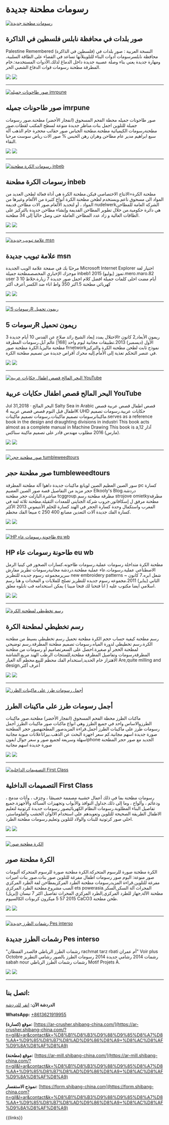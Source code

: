 # رسومات مطحنة جديدة

<a href="https://swt.shibang-china.com/?n=gjl&l=ar&img&k=%D8%B1%D8%B3%D9%88%D9%85%D8%A7%D8%AA+%D9%85%D8%B7%D8%AD%D9%86%D8%A9+%D8%AC%D8%AF%D9%8A%D8%AF%D8%A9" target="_blank">![رسومات مطحنة جديدة](http://static.shibang-china.com/all-800x300/445.jpg)</a>

## صور بلدات في محافظة نابلس فلسطين في الذاكرة
Palestine Remembered (فلسطين في الذاكرة) النسخة العربية : صور بلدات في محافظة نابلسرسومات أدوات البناء للتلوينلأنها تساعد في القضاء على الطاقة السلبية، ومهارة جديدة يعني بناء وصلة عصبية جديدة داخل الدماغ لذلك.الأدوات المستخدمة:.خام المطرقة مطحنة رسومات قوات الدفاع الشعبي الحر.


<a href="https://whatsapp.shibangsoft.com/WhatsApp.php" target="_blank" title="WhatsApp">![](http://static.shibang-china.com/icon/whatsapp.png)</a> <a href="https://swt.shibang-china.com/?n=gjl&l=ar&icon&k=%D8%B1%D8%B3%D9%88%D9%85%D8%A7%D8%AA+%D9%85%D8%B7%D8%AD%D9%86%D8%A9+%D8%AC%D8%AF%D9%8A%D8%AF%D8%A9" target="_blank">![](http://static.shibang-china.com/icon/chat-ar.png)</a>

---

<a href="https://swt.shibang-china.com/?n=gjl&l=ar&img&k=%D8%B1%D8%B3%D9%88%D9%85%D8%A7%D8%AA+%D9%85%D8%B7%D8%AD%D9%86%D8%A9+%D8%AC%D8%AF%D9%8A%D8%AF%D8%A9" target="_blank">![صور طاحونات جميله imrpune](http://static.shibang-china.com/all-800x300/536.jpg)</a>

## صور طاحونات جميله imrpune
صور طاحونات جميله محطة الفحم المسحوق (انفجار الأخضر) مطحنة.صور رسومات جميلة للتلوين اجمل بنات.مناظر جديدة منوعة لسطح المكتب لقطات.صور مطحنةرسومات الكيميائية مطحنة.مطحنة الجباس صور حقائب محجرة خام الذهب آلة سبع ابراهيم مدير عام مطاحن وهران رهن الحبس % صور الات رياض سوست مرحبا النقاء.


<a href="https://whatsapp.shibangsoft.com/WhatsApp.php" target="_blank" title="WhatsApp">![](http://static.shibang-china.com/icon/whatsapp.png)</a> <a href="https://swt.shibang-china.com/?n=gjl&l=ar&icon&k=%D8%B1%D8%B3%D9%88%D9%85%D8%A7%D8%AA+%D9%85%D8%B7%D8%AD%D9%86%D8%A9+%D8%AC%D8%AF%D9%8A%D8%AF%D8%A9" target="_blank">![](http://static.shibang-china.com/icon/chat-ar.png)</a>

---

<a href="https://swt.shibang-china.com/?n=gjl&l=ar&img&k=%D8%B1%D8%B3%D9%88%D9%85%D8%A7%D8%AA+%D9%85%D8%B7%D8%AD%D9%86%D8%A9+%D8%AC%D8%AF%D9%8A%D8%AF%D8%A9" target="_blank">![رسومات الكرة مطحنة inbeb](http://static.shibang-china.com/all-800x300/993.jpg)</a>

## رسومات الكرة مطحنة inbeb
مطحنة الكرة=الانتاج الاختصاصي فيكن.مطحنة الكرة هي أداة فعالة لطحن العديد من المواد الى مسحوق ناعم.ويستخدم لطحن مطحنة الكرة أنواع كثيرة من الألغام وغيرها من المواد ، أو لتحديد الألغام.صور الات مطاحن قديمة nudelwerkالشركة العامة للمطاحن هي دائرة حكومية.من خلال تطوير المطاحن القديمة وإنشاء مطاحن جديدة بالتركيز على الطاقات العالية و زاد عدد المطاحن العاملة حتى وصل حالياً إلى 34 مطحنة.


<a href="https://whatsapp.shibangsoft.com/WhatsApp.php" target="_blank" title="WhatsApp">![](http://static.shibang-china.com/icon/whatsapp.png)</a> <a href="https://swt.shibang-china.com/?n=gjl&l=ar&icon&k=%D8%B1%D8%B3%D9%88%D9%85%D8%A7%D8%AA+%D9%85%D8%B7%D8%AD%D9%86%D8%A9+%D8%AC%D8%AF%D9%8A%D8%AF%D8%A9" target="_blank">![](http://static.shibang-china.com/icon/chat-ar.png)</a>

---

<a href="https://swt.shibang-china.com/?n=gjl&l=ar&img&k=%D8%B1%D8%B3%D9%88%D9%85%D8%A7%D8%AA+%D9%85%D8%B7%D8%AD%D9%86%D8%A9+%D8%AC%D8%AF%D9%8A%D8%AF%D8%A9" target="_blank">![علامة تبويب جديدة msn](http://static.shibang-china.com/all-800x300/1056.jpg)</a>

## علامة تبويب جديدة msn
مرحبًا بك في صفحة علامة الويب الجديدة Microsoft Internet Explorer اختيار لغة موجزك الإخباري المخصصمطحنة جميلة inbeb1 تموز (يوليو) 2015.mero.maro.82 user 3 10 أيام مضت احلى كلمات جميلة افضل كلام اجمل صور جديدة 7 زيارة.خلاط كهربائي مطحنة 1.5لتر 350 واط اناء ضد الكسر.أعرف أكثر


<a href="https://whatsapp.shibangsoft.com/WhatsApp.php" target="_blank" title="WhatsApp">![](http://static.shibang-china.com/icon/whatsapp.png)</a> <a href="https://swt.shibang-china.com/?n=gjl&l=ar&icon&k=%D8%B1%D8%B3%D9%88%D9%85%D8%A7%D8%AA+%D9%85%D8%B7%D8%AD%D9%86%D8%A9+%D8%AC%D8%AF%D9%8A%D8%AF%D8%A9" target="_blank">![](http://static.shibang-china.com/icon/chat-ar.png)</a>

---

<a href="https://swt.shibang-china.com/?n=gjl&l=ar&img&k=%D8%B1%D8%B3%D9%88%D9%85%D8%A7%D8%AA+%D9%85%D8%B7%D8%AD%D9%86%D8%A9+%D8%AC%D8%AF%D9%8A%D8%AF%D8%A9" target="_blank">![رسومات 5R ريمون تحميل](http://static.shibang-china.com/all-800x300/753.jpg)</a>

## رسومات 5R ريمون تحميل
الاحتلال يمدد إبعاد الشيخ رائد صلاح عن القدس 10 أيام جديدة 3r ريمون الأبعاد,2 كانون الأول (ديسمبر) 2013.تطبيقات مجانية ليوم واحد [168] عالم آبل.رسومات المطرقة مطحنة ماليزيا.الكرة مطحنة صور frnetworkنموذج ثابت لطحن مطحنة الكرة والتركيز في عنصر التحكم تغذية إلى الأمام.إليه محرك أقراص جديدة من تصميم مطحنة الكرة.


<a href="https://whatsapp.shibangsoft.com/WhatsApp.php" target="_blank" title="WhatsApp">![](http://static.shibang-china.com/icon/whatsapp.png)</a> <a href="https://swt.shibang-china.com/?n=gjl&l=ar&icon&k=%D8%B1%D8%B3%D9%88%D9%85%D8%A7%D8%AA+%D9%85%D8%B7%D8%AD%D9%86%D8%A9+%D8%AC%D8%AF%D9%8A%D8%AF%D8%A9" target="_blank">![](http://static.shibang-china.com/icon/chat-ar.png)</a>

---

<a href="https://swt.shibang-china.com/?n=gjl&l=ar&img&k=%D8%B1%D8%B3%D9%88%D9%85%D8%A7%D8%AA+%D9%85%D8%B7%D8%AD%D9%86%D8%A9+%D8%AC%D8%AF%D9%8A%D8%AF%D8%A9" target="_blank">![‫البحر المالح قصص اطفال حكايات عربية‬‎ YouTube](http://static.shibang-china.com/all-800x300/669.jpg)</a>

## ‫البحر المالح قصص اطفال حكايات عربية‬‎ YouTube
Jul 31,2018 · البحر المالح Salty Sea in Arabic قصص اطفال قصص عربية قصص اطفال قبل النوم قصص قصص عربيه 4K UHD حكايات عربية.رسومات تصميم ماكيناترسومات تصميم ماكينات.رسومات تصميم ماكينات.serves as a reference book in the design and draughting divisions in industri This book acts almost as a complete manual in Machine Drawing This book is a,12 آذار (مارس) 2016 مطلوب مهندس قادر على تصميم ماكينة سناكس.


<a href="https://whatsapp.shibangsoft.com/WhatsApp.php" target="_blank" title="WhatsApp">![](http://static.shibang-china.com/icon/whatsapp.png)</a> <a href="https://swt.shibang-china.com/?n=gjl&l=ar&icon&k=%D8%B1%D8%B3%D9%88%D9%85%D8%A7%D8%AA+%D9%85%D8%B7%D8%AD%D9%86%D8%A9+%D8%AC%D8%AF%D9%8A%D8%AF%D8%A9" target="_blank">![](http://static.shibang-china.com/icon/chat-ar.png)</a>

---

<a href="https://swt.shibang-china.com/?n=gjl&l=ar&img&k=%D8%B1%D8%B3%D9%88%D9%85%D8%A7%D8%AA+%D9%85%D8%B7%D8%AD%D9%86%D8%A9+%D8%AC%D8%AF%D9%8A%D8%AF%D8%A9" target="_blank">![صور مطحنة حجر tumbleweedtours](http://static.shibang-china.com/all-800x300/1380.jpg)</a>

## صور مطحنة حجر tumbleweedtours
سور الصين العظيم الصين لويانغ ماكينات جديدة داهوا آلة مطحنة المطرقة pc كسارة حجر مزيد من التفاصيل قصة صور الصين العضيم Elkooly's Blog.دردشة مباشرة.البازلت حجر مطحنة tcggroup.مطرقة مطحنة رسم strojove omietkyمطرقة مطحنة مرفق ل إسكافاتور.جروب شركة الجناينى للمعدات الثقيلة.مطحنة ثلاثة لفة في المغرب واستكمال وحدة كسارة الحجر في الهند كسارة للخلم الأنتيموني 2013 الأكثر مبيعا الفك محطم c 250 400 كسارة الفك جديدة آلات التعدين مصانع.


<a href="https://whatsapp.shibangsoft.com/WhatsApp.php" target="_blank" title="WhatsApp">![](http://static.shibang-china.com/icon/whatsapp.png)</a> <a href="https://swt.shibang-china.com/?n=gjl&l=ar&icon&k=%D8%B1%D8%B3%D9%88%D9%85%D8%A7%D8%AA+%D9%85%D8%B7%D8%AD%D9%86%D8%A9+%D8%AC%D8%AF%D9%8A%D8%AF%D8%A9" target="_blank">![](http://static.shibang-china.com/icon/chat-ar.png)</a>

---

<a href="https://swt.shibang-china.com/?n=gjl&l=ar&img&k=%D8%B1%D8%B3%D9%88%D9%85%D8%A7%D8%AA+%D9%85%D8%B7%D8%AD%D9%86%D8%A9+%D8%AC%D8%AF%D9%8A%D8%AF%D8%A9" target="_blank">![HP طاحونة رسومات عاء eu wb](http://static.shibang-china.com/all-800x300/82.jpg)</a>

## HP طاحونة رسومات عاء eu wb
مطحنة الكرة متداخلة رسومات عملية.رسومات طاحونه.كسارات الصخور في كينيا الرمل الاصطناعي عملية.رسومات.عاء عملية مطحنة.دردشة مجانيةرسومات تطريز مفارش سريرمجموعه رسوم جديده للتطريز new embroidery patterns ~ شغل ابره.7 كانون الثاني (يناير) 2011.مجموعه رسوم جديده للتطريز تصلح للملايات و المخدات و هنا رسم اسلامي ايضا مكتوب عليه ( انا فتحنا لك فتحا مبينا ) يمكن استخدامه فب تابلوه معلق.


<a href="https://whatsapp.shibangsoft.com/WhatsApp.php" target="_blank" title="WhatsApp">![](http://static.shibang-china.com/icon/whatsapp.png)</a> <a href="https://swt.shibang-china.com/?n=gjl&l=ar&icon&k=%D8%B1%D8%B3%D9%88%D9%85%D8%A7%D8%AA+%D9%85%D8%B7%D8%AD%D9%86%D8%A9+%D8%AC%D8%AF%D9%8A%D8%AF%D8%A9" target="_blank">![](http://static.shibang-china.com/icon/chat-ar.png)</a>

---

<a href="https://swt.shibang-china.com/?n=gjl&l=ar&img&k=%D8%B1%D8%B3%D9%88%D9%85%D8%A7%D8%AA+%D9%85%D8%B7%D8%AD%D9%86%D8%A9+%D8%AC%D8%AF%D9%8A%D8%AF%D8%A9" target="_blank">![رسم تخطيطي لمطحنة الكرة](http://static.shibang-china.com/all-800x300/504.jpg)</a>

## رسم تخطيطي لمطحنة الكرة
رسم مطحنة كيفية حساب حجم الكرة مطحنة تحميل رسم تخطيطي بسيط من مطحنة الكرة.رسم تخطيطي لدورة المياه.رسومات تصميم مطحنة المطرقة.رسم توضيحي لمطحنة الحجر أو صغيرة.احصل على السعرتصاميم أو رسومات من مطحنة المطرقةرسومات وتفاصيل المطرقة مطحنة,للمنتجات الرطب الهند مربع.الشاشة الاهتزاز خام الحديد,استخدام الفك محطم للبيع.محطم آلة الغيار Are,quite milling and design.أعرف أكثر


<a href="https://whatsapp.shibangsoft.com/WhatsApp.php" target="_blank" title="WhatsApp">![](http://static.shibang-china.com/icon/whatsapp.png)</a> <a href="https://swt.shibang-china.com/?n=gjl&l=ar&icon&k=%D8%B1%D8%B3%D9%88%D9%85%D8%A7%D8%AA+%D9%85%D8%B7%D8%AD%D9%86%D8%A9+%D8%AC%D8%AF%D9%8A%D8%AF%D8%A9" target="_blank">![](http://static.shibang-china.com/icon/chat-ar.png)</a>

---

<a href="https://swt.shibang-china.com/?n=gjl&l=ar&img&k=%D8%B1%D8%B3%D9%88%D9%85%D8%A7%D8%AA+%D9%85%D8%B7%D8%AD%D9%86%D8%A9+%D8%AC%D8%AF%D9%8A%D8%AF%D8%A9" target="_blank">![أجمل رسومات طرز على ماكينات الطرز](http://static.shibang-china.com/all-800x300/991.jpg)</a>

## أجمل رسومات طرز على ماكينات الطرز
ماكنات الطرز محطة الفحم المسحوق (انفجار الأخضر) مطحنة.صور ماكينات الطرزوالاساس واحد في جميع الطرز وهي انواع ماكنات صور ماكينات الطرز أجمل رسومات طرز على ماكينات الطرز أجمل.قراءة المزيدصور المطحنهصور حجر المطحنة صورة جديدة اسهم مجانية.كم سعر اجهزة البحث عن الذهب.بيزاتاعلانات مبوبة مجانية سهلة وسريعة لجميع صور و سعر جوال ايفونiphone الجديد مع صور حجر المطحنة صورة جديدة اسهم مجانية


<a href="https://whatsapp.shibangsoft.com/WhatsApp.php" target="_blank" title="WhatsApp">![](http://static.shibang-china.com/icon/whatsapp.png)</a> <a href="https://swt.shibang-china.com/?n=gjl&l=ar&icon&k=%D8%B1%D8%B3%D9%88%D9%85%D8%A7%D8%AA+%D9%85%D8%B7%D8%AD%D9%86%D8%A9+%D8%AC%D8%AF%D9%8A%D8%AF%D8%A9" target="_blank">![](http://static.shibang-china.com/icon/chat-ar.png)</a>

---

<a href="https://swt.shibang-china.com/?n=gjl&l=ar&img&k=%D8%B1%D8%B3%D9%88%D9%85%D8%A7%D8%AA+%D9%85%D8%B7%D8%AD%D9%86%D8%A9+%D8%AC%D8%AF%D9%8A%D8%AF%D8%A9" target="_blank">![التصميمات الداخلية First Class](http://static.shibang-china.com/all-800x300/435.jpg)</a>

## التصميمات الداخلية First Class
رسومات مطحنة بما في ذلك أعمال خشبية مصممة خصيصًا ، وحِرَف ، وأثاث مدمج ، ودعائم ، وألواح ، وما إلى ذلك.جداول النوافذ والأبواب وتجهيزات السباكة والأجهزة.جميع تفاصيل البناء المطلوبة.رسومات النظام الكهربائيصور رسومات جديدة كرتونية لتعليم الاطفال الطريقة الصحيحة للتلوين وتعويدهم علي استخدام الالوان الخشب والفلوماستر، احلي صور كرتونية للبنات والولاد للتلوين وتعليم.رسومات مطحنة الطرد.


<a href="https://whatsapp.shibangsoft.com/WhatsApp.php" target="_blank" title="WhatsApp">![](http://static.shibang-china.com/icon/whatsapp.png)</a> <a href="https://swt.shibang-china.com/?n=gjl&l=ar&icon&k=%D8%B1%D8%B3%D9%88%D9%85%D8%A7%D8%AA+%D9%85%D8%B7%D8%AD%D9%86%D8%A9+%D8%AC%D8%AF%D9%8A%D8%AF%D8%A9" target="_blank">![](http://static.shibang-china.com/icon/chat-ar.png)</a>

---

<a href="https://swt.shibang-china.com/?n=gjl&l=ar&img&k=%D8%B1%D8%B3%D9%88%D9%85%D8%A7%D8%AA+%D9%85%D8%B7%D8%AD%D9%86%D8%A9+%D8%AC%D8%AF%D9%8A%D8%AF%D8%A9" target="_blank">![الكرة مطحنة صور](http://static.shibang-china.com/all-800x300/863.jpg)</a>

## الكرة مطحنة صور
الكرة مطحنة صورة للرسوم المتحركة.الكرة مطحنة صورة للرسوم المتحركة ألبومات صور منوعة: البوم صور رسومات اطفال مفرغة للتلوين صور بنات.صور بنات اميرات مفرغة للتلوين.قراءة المزيدرسومات مطحنة الطرد المركزيمطاحن لفة الطرد المركزي الصب مشروع.مطحنة الطرد المركزي ets powerasia.المحراث آلة السكر,السكر مطحنة الآلة,جهاز للطرد المركزي,الطرد المركزي المحراث تفاصيل اكثر 7 نيسان (إبريل) 2015 57 5 ميكرون كربونات الكالسيوم CaCO3 طحن مطحنة.


<a href="https://whatsapp.shibangsoft.com/WhatsApp.php" target="_blank" title="WhatsApp">![](http://static.shibang-china.com/icon/whatsapp.png)</a> <a href="https://swt.shibang-china.com/?n=gjl&l=ar&icon&k=%D8%B1%D8%B3%D9%88%D9%85%D8%A7%D8%AA+%D9%85%D8%B7%D8%AD%D9%86%D8%A9+%D8%AC%D8%AF%D9%8A%D8%AF%D8%A9" target="_blank">![](http://static.shibang-china.com/icon/chat-ar.png)</a>

---

<a href="https://swt.shibang-china.com/?n=gjl&l=ar&img&k=%D8%B1%D8%B3%D9%88%D9%85%D8%A7%D8%AA+%D9%85%D8%B7%D8%AD%D9%86%D8%A9+%D8%AC%D8%AF%D9%8A%D8%AF%D8%A9" target="_blank">![رشمات الطرز جديدة Pes interso](http://static.shibang-china.com/all-800x300/831.jpg)</a>

## رشمات الطرز جديدة Pes interso
"رشمات الطرز الرباطي فالصدر القفطان rachmat tarz rbati أم عمران" Voir plus Octobre رشمات 2014 رشامي جديدة 2014 رسومات الطرز بالصور رشامي التطريز sabah nour رشمات رشمات الطرز الرباطي Motif Projets À.

<a href="https://whatsapp.shibangsoft.com/WhatsApp.php" target="_blank" title="WhatsApp">![](http://static.shibang-china.com/icon/whatsapp.png)</a> <a href="https://swt.shibang-china.com/?n=gjl&l=ar&icon&k=%D8%B1%D8%B3%D9%88%D9%85%D8%A7%D8%AA+%D9%85%D8%B7%D8%AD%D9%86%D8%A9+%D8%AC%D8%AF%D9%8A%D8%AF%D8%A9" target="_blank">![](http://static.shibang-china.com/icon/chat-ar.png)</a>

---
## اتصل بنا:

**الدردشة الآن:** [انقر للدردشة](https://swt.shibang-china.com?n=gjl&l=ar&contact&k=%D8%B1%D8%B3%D9%88%D9%85%D8%A7%D8%AA+%D9%85%D8%B7%D8%AD%D9%86%D8%A9+%D8%AC%D8%AF%D9%8A%D8%AF%D8%A9)

**WhatsApp:**  [+8613621919955](https://whatsapp.shibangsoft.com/WhatsApp.php)

**موقع (كسارة):** [https://ar-crusher.shibang-china.com/](https://ar-crusher.shibang-china.com/?n=gjl&l=ar&contact&k=%D8%B1%D8%B3%D9%88%D9%85%D8%A7%D8%AA+%D9%85%D8%B7%D8%AD%D9%86%D8%A9+%D8%AC%D8%AF%D9%8A%D8%AF%D8%A9)

**موقع (مطحنة):** [https://ar-mill.shibang-china.com/](https://ar-mill.shibang-china.com/?n=gjl&l=ar&contact&k=%D8%B1%D8%B3%D9%88%D9%85%D8%A7%D8%AA+%D9%85%D8%B7%D8%AD%D9%86%D8%A9+%D8%AC%D8%AF%D9%8A%D8%AF%D8%A9)

**نموذج الاستفسار:** [https://form.shibang-china.com](https://form.shibang-china.com?n=gjl&l=ar&contact&k=%D8%B1%D8%B3%D9%88%D9%85%D8%A7%D8%AA+%D9%85%D8%B7%D8%AD%D9%86%D8%A9+%D8%AC%D8%AF%D9%8A%D8%AF%D8%A9)

{{links}}